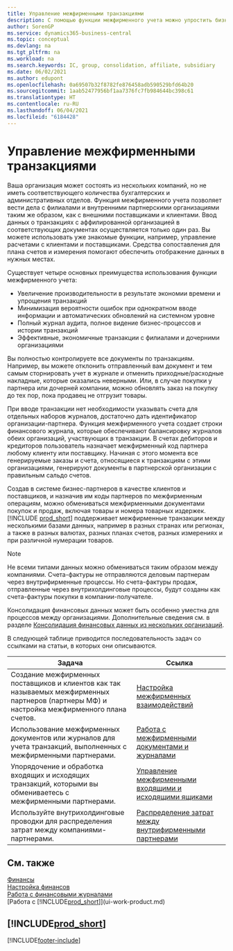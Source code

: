 ```yaml
---
title: Управление межфирменными транзакциями
description: С помощью функции межфирменного учета можно упростить бизнес-процессы и транзакции между компаниями в пределах одной организации.
author: SorenGP
ms.service: dynamics365-business-central
ms.topic: conceptual
ms.devlang: na
ms.tgt_pltfrm: na
ms.workload: na
ms.search.keywords: IC, group, consolidation, affiliate, subsidiary
ms.date: 06/02/2021
ms.author: edupont
ms.openlocfilehash: 0a69507b32f8782fe876458adb590529bfd64b20
ms.sourcegitcommit: 1aab52477956bf1aa7376fc7fb984644bc398c61
ms.translationtype: HT
ms.contentlocale: ru-RU
ms.lasthandoff: 06/04/2021
ms.locfileid: "6184428"
---
```

# <a name="managing-intercompany-transactions"></a>Управление межфирменными транзакциями

Ваша организация может состоять из нескольких компаний, но не иметь соответствующего количества бухгалтерских и административных отделов. Функция межфирменного учета позволяет вести дела с филиалами и внутренними партнерскими организациями таким же образом, как с внешними поставщиками и клиентами. Ввод данных о транзакциях с аффилированной организацией в соответствующих документах осуществляется только один раз. Вы можете использовать уже знакомые функции, например, управление расчетами с клиентами и поставщиками. Средства сопоставления для плана счетов и измерения помогают обеспечить отображение данных в нужных местах.  

Существует четыре основных преимущества использования функции межфирменного учета:  

- Увеличение производительности в результате экономии времени и упрощения транзакций  
- Минимизация вероятности ошибок при однократном вводе информации и автоматических обновлений на системном уровне  
- Полный журнал аудита, полное видение бизнес-процессов и истории транзакций  
- Эффективные, экономичные транзакции с филиалами и дочерними организациями  

Вы полностью контролируете все документы по транзакциям. Например, вы можете отклонить отправленный вам документ и тем самым сторнировать учет в журнале и отменить приходные/расходные накладные, которые оказались неверными. Или, в случае покупки у партнера или дочерней компании, можно обновлять заказ на покупку до тех пор, пока продавец не отгрузит товары.  

При вводе транзакции нет необходимости указывать счета для отдельных наборов журналов, достаточно дать идентификатор организации-партнера. Функция межфирменного учета создает строки финансового журнала, которые обеспечивают балансировку журналов обеих организаций, участвующих в транзакции. В счетах дебиторов и кредиторов пользователь назначает межфирменный код партнера любому клиенту или поставщику. Начиная с этого момента все генерируемые заказы и счета, относящиеся к транзакциям с этими организациями, генерируют документы в партнерской организации с правильным сальдо счетов.  

Создав в системе бизнес-партнеров в качестве клиентов и поставщиков, и назначив им коды партнеров по межфирменным операциям, можно обмениваться межфирменными документами покупок и продаж, включая товары и номера товарных издержек. [!INCLUDE [prod_short](includes/prod_short.md)] поддерживает межфирменные транзакции между несколькими базами данных, например в разных странах или регионах, а также в разных валютах, разных планах счетов, разных измерениях и при различной нумерации товаров.  

> [!NOTE]
> Не всеми типами данных можно обмениваться таким образом между компаниями. Счета-фактуры не отправляются деловым партнерам через внутрифирменные процессы. Но счета-фактуры продаж, отправленные через внутрихолдинговые процессы, будут созданы как счета-фактуры покупки в компании-получателе.

Консолидация финансовых данных может быть особенно уместна для процессов между организациями. Дополнительные сведения см. в разделе [Консолидация финансовых данных из нескольких организаций](finance-consolidated-company-reporting.md).

В следующей таблице приводится последовательность задач со ссылками на статьи, в которых они описываются.

|Задача |Ссылка|
|---|---|
|Создание межфирменных поставщиков и клиентов как так называемых межфирменных партнеров (партнеры МФ) и настройка межфирменного плана счетов.|[Настройка межфирменных взаимодействий](intercompany-how-setup.md)|
|Использование межфирменных документов или журналов для учета транзакций, выполненных с межфирменными партнерами.|[Работа с межфирменными документами и журналами](intercompany-how-work-documents-journals.md)|
|Упорядочение и обработка входящих и исходящих транзакций, которыми вы обмениваетесь с межфирменными партнерами.|[Управление межфирменными входящими и исходящими ящиками](intercompany-how-manage-intercompany-inbox.md)|
|Используйте внутрихолдинговые проводки для распределения затрат между компаниями-партнерами.|[Распределение затрат между внутрифирменными партнерами](intercompany-allocate-costs.md)|

## <a name="see-also"></a>См. также

[Финансы](finance.md)  
[Настройка финансов](finance-setup-finance.md)  
[Работа с финансовыми журналами](ui-work-general-journals.md)  
[Работа с [!INCLUDE[prod_short](includes/prod_short.md)]](ui-work-product.md)

## [!INCLUDE[prod_short](includes/free_trial_md.md)]  


[!INCLUDE[footer-include](includes/footer-banner.md)]